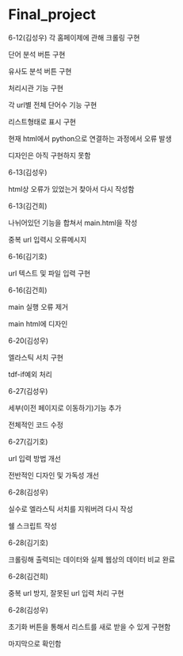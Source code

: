 # Final_project
6-12(김성우)
각 홈페이제에 관해 크롤링 구현

단어 분석 버튼 구현

유사도 분석 버튼 구현

처리시관 기능 구현

각 url별 전체 단어수 기능 구현

리스트형태로 표시 구현

현재 html에서 python으로 연결하는 과정에서 오류 발생

디자인은 아직 구현하지 못함

6-13(김성우)

html상 오류가 있었는거 찾아서 다시 작성함

6-13(김건희)

나뉘어있던 기능을 합쳐서 main.html을 작성

중복 url 입력시 오류메시지 

6-16(김기호)

url 텍스트 및 파일 입력 구현

6-16(김건희)

main 실행 오류 제거

main html에 디자인 

6-20(김성우)

엘라스틱 서치 구현

tdf-if예외 처리

6-27(김성우)

세부(이전 페이지로 이동하기)기능 추가

전체적인 코드 수정

6-27(김기호)

url 입력 방법 개선

전반적인 디자인 및 가독성 개선

6-28(김성우)

실수로 엘라스틱 서치를 지워버려 다시 작성

쉘 스크립트 작성

6-28(김기호)

크롤링해 출력되는 데이터와 실제 웹상의 데이터 비교 완료

6-28(김건희)

중복 url 방지, 잘못된 url 입력 처리 구현

6-28(김성우)

초기화 버튼을 통해서 리스트를 새로 받을 수 있게 구현함

마지막으로 확인함
